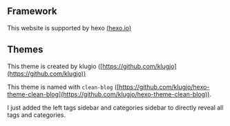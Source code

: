 







Framework
-----

This website is supported by hexo [(hexo.io)](https://hexo.io/)

Themes
---

This theme is created by klugio ([https://github.com/klugjo](https://github.com/klugjo))  

This theme is named with `clean-blog` ([https://github.com/klugjo/hexo-theme-clean-blog](https://github.com/klugjo/hexo-theme-clean-blog)).  

I just added the left tags sidebar and categories sidebar to directly reveal all tags and categories.